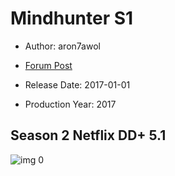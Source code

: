 # Mindhunter S1

* Author: aron7awol

* [Forum Post](https://www.avsforum.com/threads/bass-eq-for-filtered-movies.2995212/post-58447722)

* Release Date: 2017-01-01
* Production Year: 2017

## Season 2 Netflix DD+ 5.1

![img 0](https://i.imgur.com/Qakn5Bl.jpg)

